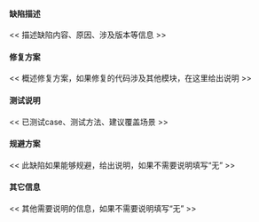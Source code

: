 #### 缺陷描述

<< 描述缺陷内容、原因、涉及版本等信息 >>

#### 修复方案

<< 概述修复方案，如果修复的代码涉及其他模块，在这里给出说明 >>

#### 测试说明

<< 已测试case、测试方法、建议覆盖场景 >>

#### 规避方案

<< 此缺陷如果能够规避，给出说明，如果不需要说明填写“无” >>

#### 其它信息

<< 其他需要说明的信息，如果不需要说明填写“无” >>
